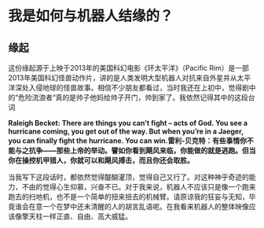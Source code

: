 # 我是如何与机器人结缘的？

## 缘起

这份缘起源于上映于2013年的美国科幻电影《环太平洋》（Pacific Rim）是一部2013年美国科幻怪兽动作片，讲的是人类发明大型机器人对抗来自外星并从太平洋深处入侵地球的怪兽故事。相信不少朋友都看过，当时我还在上初中，觉得剧中的“危险流浪者“真的是帅子他妈给帅子开门，帅到家了。我依然记得其中的这段台词 

**Raleigh Becket: There are things you can’t fight – acts of God. You see a hurricane coming, you get out of the way. But when you’re in a Jaeger, you can finally fight the hurricane. You can win.雷利-贝克特：有些事情你不能与之抗争——那些上帝的举动。譬如你看到飓风来临，你能做的就是逃跑。但当你在操控机甲猎人，你就可以和飓风搏击，而且你还会取胜。**

当我写下这段话时，都依然觉得醍醐灌顶，觉得自己又行了。对这种神乎奇迹的能力，不由的觉得心生仰慕，兴奋不已。对于我来说，机器人不应该只是像一个跑来跑去的扫地机，也不是一个简单的扭来扭去的机械臂。请原谅我的狂妄与无知，毕竟谁会在意一个在梦中还未清醒的人的胡言乱语呢。在我看来机器人的整体映像应该像擎天柱一样正直、自由、高大威猛。
